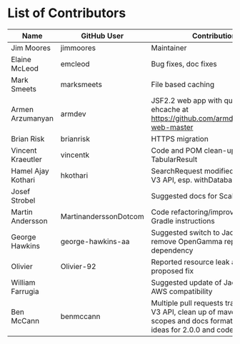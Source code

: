 List of Contributors
====================

| Name               | GitHub User           | Contribution         |
|--------------------|-----------------------|----------------------|
| Jim Moores         | jimmoores             | Maintainer           |
| Elaine McLeod      | emcleod               | Bug fixes, doc fixes |
| Mark Smeets        | marksmeets            | File based caching   |
| Armen Arzumanyan   | armdev                | JSF2.2 web app with quandl ehcache at https://github.com/armdev/quandl4j-web-master |
| Brian Risk         | brianrisk             | HTTPS migration     |
| Vincent Kraeutler  | vincentk              | Code and POM clean-up, Iterable TabularResult |
| Hamel Ajay Kothari | hkothari              | SearchRequest modified to support V3 API, esp. withDatabaseCode() |
| Josef Strobel      |                       | Suggested docs for Scala/SBT users |
| Martin Andersson   | MartinanderssonDotcom | Code refactoring/improvements, Gradle instructions |
| George Hawkins     | george-hawkins-aa     | Suggested switch to Jackson to remove OpenGamma repo dependency |
| Olivier            | Olivier-92            | Reported resource leak and proposed fix |
| William Farrugia   |                       | Suggested update of Jackson for AWS compatibility |
| Ben McCann         | benmccann             | Multiple pull requests transitioning to V3 API, clean up of maven deps and scopes and docs formatting.  Also ideas for 2.0.0 and code reviews. |
